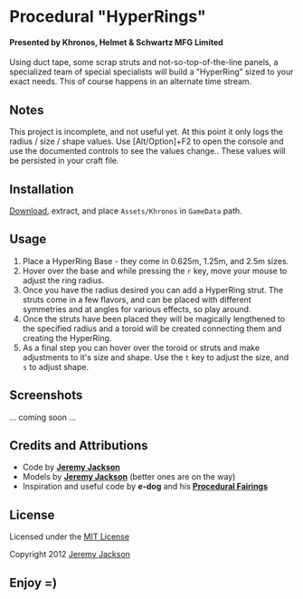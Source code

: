 # Procedural "HyperRings"

#### Presented by Khronos, Helmet & Schwartz MFG Limited

Using duct tape, some scrap struts and not-so-top-of-the-line panels, a specialized team of special specialists will build a "HyperRing" sized to your exact needs. This of course happens in an alternate time stream.


## Notes

This project is incomplete, and not useful yet. At this point it only logs the radius / size / shape values.
Use [Alt/Option]+F2 to open the console and use the documented controls to see the values change.. These values will be persisted in your craft file.


## Installation

[Download](https://github.com/jejacks0n/khronos-procedural-rings/archive/master.zip), extract, and place `Assets/Khronos` in `GameData` path.


## Usage

1. Place a HyperRing Base - they come in 0.625m, 1.25m, and 2.5m sizes.
2. Hover over the base and while pressing the `r` key, move your mouse to adjust the ring radius.
3. Once you have the radius desired you can add a HyperRing strut. The struts come in a few flavors, and can be placed with different symmetries and at angles for various effects, so play around.
4. Once the struts have been placed they will be magically lengthened to the specified radius and a toroid will be created connecting them and creating the HyperRing.
5. As a final step you can hover over the toroid or struts and make adjustments to it's size and shape. Use the `t` key to adjust the size, and `s` to adjust shape.


## Screenshots

... coming soon ...


## Credits and Attributions

- Code by **[Jeremy Jackson](https://github.com/jejacks0n)**
- Models by **[Jeremy Jackson](https://github.com/jejacks0n)** (better ones are on the way)
- Inspiration and useful code by **e-dog** and his **[Procedural Fairings](http://kerbalspaceport.com/procedural-fairings/)**


## License

Licensed under the [MIT License](http://opensource.org/licenses/mit-license.php)

Copyright 2012 [Jeremy Jackson](https://github.com/jejacks0n)


## Enjoy =)